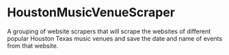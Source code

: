 # HoustonMusicVenueScraper
A grouping of website scrapers that will scrape the websites of different popular Houston Texas music venues and save the date and name of events from that website. 

